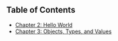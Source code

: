 ## **Table of Contents** 

- [Chapter 2: Hello World](chap2/)
- [Chapter 3: Objects, Types, and Values](chap3/)